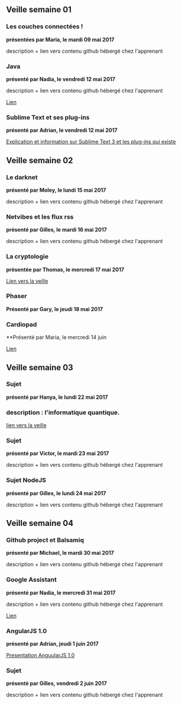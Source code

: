 ## Veille semaine 01

### Les couches connectées !
**présentées par Maria, le mardi 09 mai 2017**

description + lien vers contenu github hébergé chez l'apprenant

### Java 
**présenté par Nadia, le vendredi 12 mai 2017**

description + lien vers contenu github hébergé chez l'apprenant

[Lien](https://github.com/nadiabena/Veilles-Technologiques/blob/master/Java.pptx)
### Sublime Text et ses plug-ins

**présenté par Adrian, le vendredi 12 mai 2017**

[Explication et information sur Sublime Text 3 et les plug-ins qui existe](https://zochowski.github.io/Becode/Veilles/Sublime_text_3_and_Plugins/)

## Veille semaine 02

### Le darknet
**présenté par Moley, le lundi 15 mai 2017**

description + lien vers contenu github hébergé chez l'apprenant

### Netvibes et les flux rss
**présenté par Gilles, le mardi 16 mai 2017**

description + lien vers contenu github hébergé chez l'apprenant

### La cryptologie
**présentée par Thomas, le mercredi 17 mai 2017**

[Lien vers la veille](https://drive.google.com/drive/folders/0B3tpQzXctu60dnNta2hmUHpFdjg?usp=sharing)

### Phaser
**Présenté par Gary, le jeudi 18 mai 2017**

### Cardiopad
**Présenté par Maria, le mercredi 14 juin

[Lien](https://github.com/GaryLuypaert/Veilles-Technologiques)


## Veille semaine 03

### Sujet
**présenté par Hanya, le lundi 22 mai 2017**

### description : l'informatique quantique.
[lien vers la veille](https://github.com/anya75/veille-technologique.git)

### Sujet
**présenté par Victor, le mardi 23 mai 2017**
   
description + lien vers contenu github hébergé chez l'apprenant  

### Sujet NodeJS
**présenté par Gilles, le lundi 24 mai 2017**  
  
description + lien vers contenu github hébergé chez l'apprenant       
    
## Veille semaine 04  
  
### Github project et Balsamiq  
**présenté par Michael, le mardi 30 mai 2017**  

description + lien vers contenu github hébergé chez l'apprenant  
  
### Google Assistant  
**présenté par Nadia, le mercredi 31 mai 2017**  
  
description + lien vers contenu github hébergé chez l'apprenant  

[Lien](https://github.com/nadiabena/Veilles-Technologiques/blob/master/google_assistant.odp)
  
### AngularJS 1.0  
**présenté par Adrian, jeudi 1 juin 2017**  
  
[Presentation AnguularJS 1.0](https://github.com/Zochowski/Becode/blob/master/Veilles/AngularJS_1.0/PowerPoint_Presentation.pdf)
  
### Sujet  
**présenté par Gilles, vendredi 2 juin 2017**  

description + lien vers contenu github hébergé chez l'apprenant
